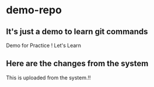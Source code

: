 # demo-repo
 
## It's just a demo to learn git commands

Demo for Practice ! Let's Learn

## Here are the changes from the system

This is uploaded from the system.!!
